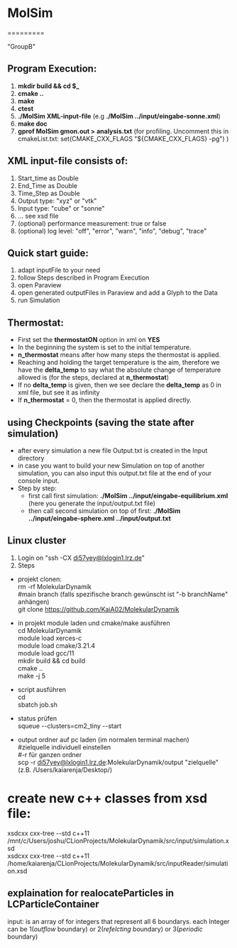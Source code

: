 # MolSim
=========

"GroupB"

## Program Execution:

1. **mkdir build && cd $_**
2. **cmake ..**
3. **make**
4. **ctest**
5. **./MolSim XML-input-file** (e.g **./MolSim ../input/eingabe-sonne.xml**)
6. **make doc**
7. **gprof MolSim gmon.out > analysis.txt** (for profiling. Uncomment this in cmakeList.txt: set(CMAKE_CXX_FLAGS "${CMAKE_CXX_FLAGS} -pg") )

## XML input-file consists of:

1. Start_time as Double
2. End_Time as Double
3. Time_Step as Double
4. Output type: "xyz" or "vtk"
5. Input type: "cube" or "sonne"
6. ... see xsd file
7. (optional) performance measurement: true or false
8. (optional) log level: "off", "error", "warn", "info", "debug", "trace"


## Quick start guide:
1. adapt inputFile to your need
2. follow Steps described in Program Execution
3. open Paraview
4. open generated outputFiles in Paraview and add a Glyph to the Data
5. run Simulation

## Thermostat:
- First set the **thermostatON** option in xml on **YES**
- In the beginning the system is set to the initial temperature.
- **n_thermostat** means after how many steps the thermostat is applied.
- Reaching and holding the target temperature is the aim, therefore we have the **delta_temp** to say what the absolute
change of temperature allowed is (for the steps, declared at **n_thermostat**)
- If no **delta_temp** is given, then we see declare the **delta_temp** as 0 in xml file, but see it as infinity
- If **n_thermostat** = 0, then the thermostat is applied directly.


## using Checkpoints (saving the state after simulation)
- after every simulation a new file Output.txt is created in the Input directory
- in case you want to build your new Simulation on top of another simulation, you can also input this output.txt file at
the end of your console input.
- Step by step: 
  - first call first simulation: **./MolSim ../input/eingabe-equilibrium.xml** 
            (here you generate the input/output.txt file)
  - then call second simulation on top of first: **./MolSim ../input/eingabe-sphere.xml ../input/output.txt**
 
## Linux cluster
1. Login on "ssh -CX di57yey@lxlogin1.lrz.de"  
2. Steps 
- projekt clonen:  
  rm -rf MolekularDynamik  
  #main branch (falls spezifische branch gewünscht ist "-b branchName" anhängen)  
  git clone https://github.com/KaiA02/MolekularDynamik   

- in projekt module laden und cmake/make ausführen  
  cd MolekularDynamik  
  module load xerces-c  
  module load cmake/3.21.4  
  module load gcc/11  
  mkdir build && cd build  
  cmake ..  
  make -j 5  

- script ausführen  
  cd  
  sbatch job.sh  

- status prüfen  
  squeue --clusters=cm2_tiny --start  

- output ordner auf pc laden (im normalen terminal machen)  
  #zielquelle individuell einstellen     
  #-r für ganzen ordner  
  scp -r di57yey@lxlogin1.lrz.de:MolekularDynamik/output "zielquelle" (z.B. /Users/kaiarenja/Desktop/)  



# create new c++ classes from xsd file:
xsdcxx cxx-tree --std c++11 /mnt/c/Users/joshu/CLionProjects/MolekularDynamik/src/input/simulation.xsd  
xsdcxx cxx-tree --std c++11 /home/kaiarenja/CLionProjects/MolekularDynamik/src/inputReader/simulation.xsd

## explaination for realocateParticles in LCParticleContainer
input: is an array of for integers that represent all 6 boundarys. each Integer can be 1(_outflow_ boundary) or 2(_refelcting_ boundary) or 3(_periodic_ boundary)


